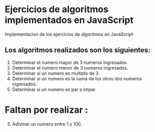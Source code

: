 # Ejercicios de algoritmos implementados en JavaScript
Implementacion de los ejercicios de algoritmos en JavaScript

## Los algoritmos realizados son los siguientes:
1. Determinar el numero mayor de 3 numeros ingresados.
2. Determinar el numero menor de 3 numeros ingresados.
4. Determinar si un numero es multiplo de 3.
5. Determinar si un numero es la suma de los otros dos numeros ingresados.
6. Determinar si un numero es par o impar.


# Faltan por realizar :
3. Adivinar un numero entre 1 y 100.
